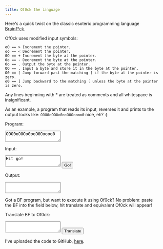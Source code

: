 ```yaml
---
title: Of0ck the language
---
```

<script src="http://code.jquery.com/jquery-1.4.2.min.js"></script>
<script src="{{site.static_dir}}{{page.categories}}/{{page.date | date: '%Y-%m-%d'}}/of0ck.js"></script>
<script>
    function go() {
        var input = $("#program").val();
        var stdin = $("#input").val();
        var output = "no input";

        if (input != undefined && input != "") {
            try {
                output = interpret(input, stdin);
            } catch (er) {
                alert("Error: " + er);
                return;
            }
        }

        $("#output").val(output);
    }

    function doTranslate() {
        var bf = $("#toTranslate").val();
        $("#toTranslate").val(translateBfToOf0ck(bf));
    }
</script>

Here's a quick twist on the classic esoteric programming language
[Brainf*ck][brainfuck].

Of0ck uses modified input symbols:

```text
oO == > Increment the pointer.
oo == < Decrement the pointer.
0O == + Increment the byte at the pointer.
0o == - Decrement the byte at the pointer.
Oo == . Output the byte at the pointer.
OO == , Input a byte and store it in the byte at the pointer.
O0 == [ Jump forward past the matching ] if the byte at the pointer is zero.
o0 == ] Jump backward to the matching [ unless the byte at the pointer is zero.
```

Any lines beginning with * are treated as comments and all whitespace is
insignificant.

As an example, a program that reads its input, reverses it and prints to the
output looks like: `OOO0oOOOo0ooO0Ooooo0` nice, eh? :)

Program:  
<textarea id="program">OOO0oOOOo0ooO0Ooooo0</textarea>

Input:  
<textarea id="input">Hit go!</textarea>

<input type="submit" value="Go!" onclick="go()"/>  
<span id="info"></span>

Output:  
<textarea id="output"></textarea>

Got a BF program, but want to execute it using Of0ck? No problem:
paste the BF into the field below, hit translate and equivalent
Of0ck will appear!

Translate BF to Of0ck:  
<textarea id="toTranslate"></textarea>

<input type="submit" value="Translate" onclick="doTranslate()"/>

I've uploaded the code to GitHub, [here][github_link].

[brainfuck]: http://esolangs.org/wiki/Brainfuck
[github_link]: https://github.com/owst/of0ck
